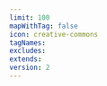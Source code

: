 ```yaml
---
limit: 100
mapWithTag: false
icon: creative-commons
tagNames: 
excludes: 
extends: 
version: 2
---
```


